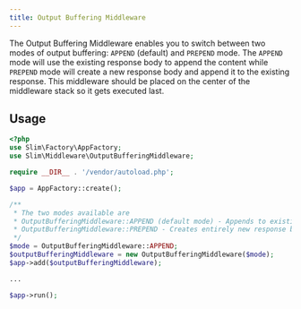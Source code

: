 ```yaml
---
title: Output Buffering Middleware
---
```


The Output Buffering Middleware enables you to switch between two modes of output buffering: `APPEND` (default) and `PREPEND` mode. The `APPEND` mode will use the existing response body to append the content while `PREPEND` mode will create a new response body and append it to the existing response. This middleware should be placed on the center of the middleware stack so it gets executed last.

## Usage
```php
<?php
use Slim\Factory\AppFactory;
use Slim\Middleware\OutputBufferingMiddleware;

require __DIR__ . '/vendor/autoload.php';

$app = AppFactory::create();

/**
 * The two modes available are
 * OutputBufferingMiddleware::APPEND (default mode) - Appends to existing response body
 * OutputBufferingMiddleware::PREPEND - Creates entirely new response body
 */
$mode = OutputBufferingMiddleware::APPEND;
$outputBufferingMiddleware = new OutputBufferingMiddleware($mode);
$app->add($outputBufferingMiddleware);

...

$app->run();
```
